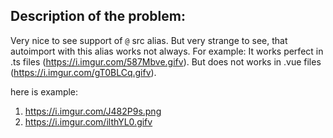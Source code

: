 Description of the problem:
--

Very nice to see support of `@` src alias. But very strange to see, that autoimport with this alias works not always.
For example: It works perfect in .ts files (https://i.imgur.com/587Mbve.gifv). But does not works in .vue files (https://i.imgur.com/gT0BLCq.gifv).


here is example:
1. https://i.imgur.com/J482P9s.png 
2. https://i.imgur.com/ilthYL0.gifv
